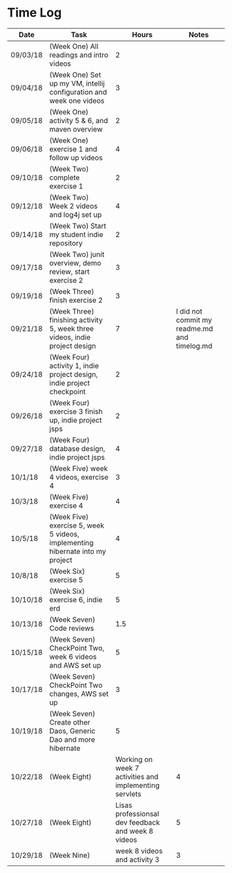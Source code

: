 # Time Log

| Date | Task | Hours | Notes|
|------|------|-------|------|
| 09/03/18| (Week One) All readings and intro videos| 2 | |
| 09/04/18| (Week One) Set up my VM, intellij configuration and week one videos | 3 | |
| 09/05/18| (Week One) activity 5 & 6, and maven overview| 2 | |
| 09/06/18| (Week One) exercise 1 and follow up videos| 4 | |
| 09/10/18| (Week Two) complete exercise 1| 2 | |
| 09/12/18| (Week Two) Week 2 videos and log4j set up | 4 | |
| 09/14/18| (Week Two) Start my student indie repository| 2 | |
| 09/17/18| (Week Two) junit overview, demo review, start exercise 2| 3 | |
| 09/19/18| (Week Three) finish exercise 2| 3 | |
| 09/21/18| (Week Three) finishing activity 5, week three videos, indie project design| 7 | I did not commit my readme.md and timelog.md |
| 09/24/18| (Week Four) activity 1, indie project design, indie project checkpoint| 2 | | 
| 09/26/18| (Week Four) exercise 3 finish up, indie project jsps | 2 | | 
| 09/27/18| (Week Four) database design, indie project jsps| 4 | | 
| 10/1/18| (Week Five) week 4 videos, exercise 4| 3 | |
| 10/3/18| (Week Five) exercise 4| 4 | | 
| 10/5/18| (Week Five) exercise 5, week 5 videos, implementing hibernate into my project| 4 | | 
| 10/8/18| (Week Six) exercise 5| 5 | |
| 10/10/18| (Week Six) exercise 6, indie erd| 5 | |
| 10/13/18| (Week Seven) Code reviews| 1.5 | |
| 10/15/18| (Week Seven) CheckPoint Two, week 6 videos and AWS set up| 5| |
| 10/17/18| (Week Seven) CheckPoint Two changes, AWS set up| 3| |
| 10/19/18| (Week Seven) Create other Daos, Generic Dao and more hibernate| 5| |
| 10/22/18| (Week Eight) | Working on week 7 activities and implementing servlets| 4|
| 10/27/18| (Week Eight) | Lisas professionsal dev feedback and week 8 videos| 5|
| 10/29/18| (Week Nine) | week 8 videos and activity 3 |3|
